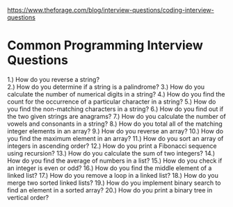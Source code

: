 https://www.theforage.com/blog/interview-questions/coding-interview-questions

# Common Programming Interview Questions
1.) How do you reverse a string? <br>
2.) How do you determine if a string is a palindrome?
3.) How do you calculate the number of numerical digits in a string?
4.) How do you find the count for the occurrence of a particular character in a string?
5.) How do you find the non-matching characters in a string?
6.) How do you find out if the two given strings are anagrams?
7.) How do you calculate the number of vowels and consonants in a string?
8.) How do you total all of the matching integer elements in an array?
9.) How do you reverse an array?
10.) How do you find the maximum element in an array?
11.) How do you sort an array of integers in ascending order?
12.) How do you print a Fibonacci sequence using recursion?
13.) How do you calculate the sum of two integers?
14.) How do you find the average of numbers in a list?
15.) How do you check if an integer is even or odd?
16.) How do you find the middle element of a linked list?
17.) How do you remove a loop in a linked list?
18.) How do you merge two sorted linked lists?
19.) How do you implement binary search to find an element in a sorted array?
20.) How do you print a binary tree in vertical order?

